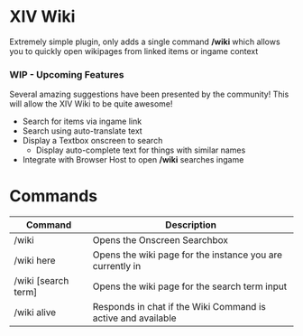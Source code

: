 # XIV Wiki
Extremely simple plugin, only adds a single command **/wiki** which allows you to quickly open wikipages from linked items or ingame context 

### WIP - Upcoming Features

Several amazing suggestions have been presented by the community!
This will allow the XIV Wiki to be quite awesome!

* Search for items via ingame link **<item>**
* Search using auto-translate text
* Display a Textbox onscreen to search
  * Display auto-complete text for things with similar names
* Integrate with Browser Host to open **/wiki** searches ingame

# Commands

| Command             | Description                                                  |
|---------------------|--------------------------------------------------------------|
| /wiki               | Opens the Onscreen Searchbox                                 |
| /wiki here          | Opens the wiki page for the instance you are currently in    |
| /wiki [search term] | Opens the wiki page for the search term input                |
| /wiki alive         | Responds in chat if the Wiki Command is active and available |
